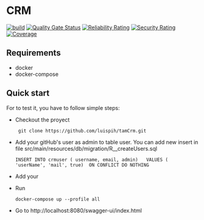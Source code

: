# CRM
[![build](https://github.com/luispih/tamCrm/actions/workflows/gradle.yml/badge.svg)](https://github.com/luispih/tamCrm/actions/workflows/gradle.yml)
[![Quality Gate Status](https://sonarcloud.io/api/project_badges/measure?project=luispih_tamCrm&metric=alert_status)](https://sonarcloud.io/summary/new_code?id=luispih_tamCrm)
[![Reliability Rating](https://sonarcloud.io/api/project_badges/measure?project=luispih_tamCrm&metric=reliability_rating)](https://sonarcloud.io/summary/new_code?id=luispih_tamCrm)
[![Security Rating](https://sonarcloud.io/api/project_badges/measure?project=luispih_tamCrm&metric=security_rating)](https://sonarcloud.io/summary/new_code?id=luispih_tamCrm)
[![Coverage](https://sonarcloud.io/api/project_badges/measure?project=luispih_tamCrm&metric=coverage)](https://sonarcloud.io/summary/new_code?id=luispih_tamCrm)

## Requirements
- docker 
- docker-compose
## Quick start

For to test it, you have to follow simple steps:
- Checkout the proyect 
  
       git clone https://github.com/luispih/tamCrm.git
- Add your gitHub's user as admin to table user. You can add new insert in file src/main/resources/db/migration/R__createUsers.sql
  
      INSERT INTO crmuser ( username, email, admin)   VALUES ( 'userName', 'mail', true)  ON CONFLICT DO NOTHING
- Add your 
- Run
    
      docker-compose up --profile all
- Go to http://localhost:8080/swagger-ui/index.html

